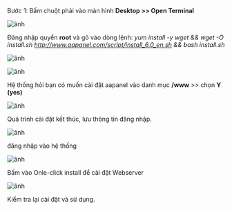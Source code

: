 



Bước 1: Bấm chuột phải vào màn hình **Desktop >> Open Terminal**

![ảnh](https://user-images.githubusercontent.com/101308077/159165607-ed49e702-0219-4223-9eba-915f85a18c0f.png)

Đăng nhập quyền **root** và gõ vào dòng lệnh:
*yum install -y wget && wget -O install.sh http://www.aapanel.com/script/install_6.0_en.sh && bash install.sh*

![ảnh](https://user-images.githubusercontent.com/101308077/159165682-9c861cd5-30a5-4489-84ae-8a636498f3f4.png)

![ảnh](https://user-images.githubusercontent.com/101308077/159165838-c1e20c79-3dac-4888-a769-05cce8d6e000.png)

Hệ thống hỏi bạn có muốn cài đặt aapanel vào danh mục **/www** >> chọn **Y (yes)**

![ảnh](https://user-images.githubusercontent.com/101308077/159171759-5942f9b1-a5da-436a-8633-d30234cb619d.png)

Quá trình cài đặt kết thúc, lưu thông tin đăng nhập.

![ảnh](https://user-images.githubusercontent.com/101308077/159171956-24f99160-5f45-44dc-b59d-3213c1421b38.png)

đăng nhập vào hệ thống

![ảnh](https://user-images.githubusercontent.com/101308077/159172227-d7909553-8f0d-4de9-ba40-39455913208d.png)

Bấm vào Onle-click install để cài đặt Webserver

![ảnh](https://user-images.githubusercontent.com/101308077/159174310-c1673669-c528-4102-8e5e-4a970ce667f6.png)

Kiểm tra lại cài đặt và sử dụng.





